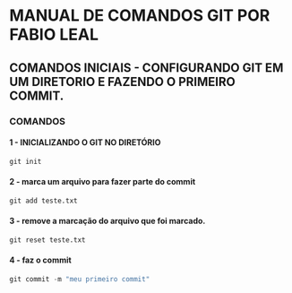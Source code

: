 # MANUAL DE COMANDOS GIT POR FABIO LEAL
## COMANDOS INICIAIS - CONFIGURANDO GIT EM UM DIRETORIO E FAZENDO O PRIMEIRO COMMIT.
### COMANDOS
#### 1 - INICIALIZANDO O GIT NO DIRETÓRIO
```py
git init
``` 
#### 2 - marca um arquivo para fazer parte do commit
```py
git add teste.txt
``` 
#### 3 - remove a marcação do arquivo que foi marcado.
```py
git reset teste.txt
``` 
#### 4 - faz o commit
```py
git commit -m "meu primeiro commit"
``` 